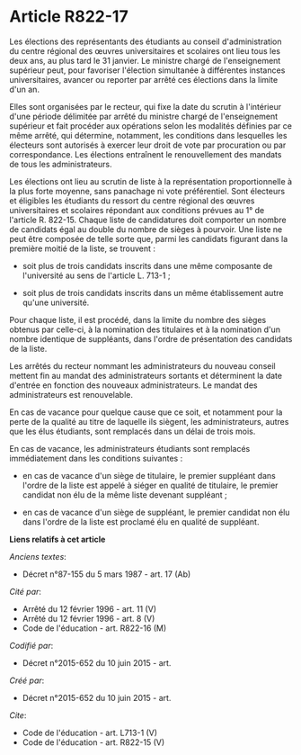 # Article R822-17

Les élections des représentants des étudiants au conseil d'administration du centre régional des œuvres universitaires et
scolaires ont lieu tous les deux ans, au plus tard le 31 janvier. Le ministre chargé de l'enseignement supérieur peut, pour
favoriser l'élection simultanée à différentes instances universitaires, avancer ou reporter par arrêté ces élections dans la
limite d'un an. 

Elles sont organisées par le recteur, qui fixe la date du scrutin à l'intérieur d'une période délimitée par arrêté du
ministre chargé de l'enseignement supérieur et fait procéder aux opérations selon les modalités définies par ce même arrêté,
qui détermine, notamment, les conditions dans lesquelles les électeurs sont autorisés à exercer leur droit de vote par
procuration ou par correspondance. Les élections entraînent le renouvellement des mandats de tous les administrateurs. 

Les élections ont lieu au scrutin de liste à la représentation proportionnelle à la plus forte moyenne, sans panachage ni
vote préférentiel. Sont électeurs et éligibles les étudiants du ressort du centre régional des œuvres universitaires et
scolaires répondant aux conditions prévues au 1° de l'article R. 822-15. Chaque liste de candidatures doit comporter un
nombre de candidats égal au double du nombre de sièges à pourvoir. Une liste ne peut être composée de telle sorte que, parmi
les candidats figurant dans la première moitié de la liste, se trouvent :

- soit plus de trois candidats inscrits dans une même composante de l'université au sens de l'article L. 713-1 ;

- soit plus de trois candidats inscrits dans un même établissement autre qu'une université. 

Pour chaque liste, il est procédé, dans la limite du nombre des sièges obtenus par celle-ci, à la nomination des titulaires
et à la nomination d'un nombre identique de suppléants, dans l'ordre de présentation des candidats de la liste. 

Les arrêtés du recteur nommant les administrateurs du nouveau conseil mettent fin au mandat des administrateurs sortants et
déterminent la date d'entrée en fonction des nouveaux administrateurs. Le mandat des administrateurs est renouvelable. 

En cas de vacance pour quelque cause que ce soit, et notamment pour la perte de la qualité au titre de laquelle ils siègent,
les administrateurs, autres que les élus étudiants, sont remplacés dans un délai de trois mois. 

En cas de vacance, les administrateurs étudiants sont remplacés immédiatement dans les conditions suivantes :

- en cas de vacance d'un siège de titulaire, le premier suppléant dans l'ordre de la liste est appelé à siéger en qualité de
titulaire, le premier candidat non élu de la même liste devenant suppléant ;

- en cas de vacance d'un siège de suppléant, le premier candidat non élu dans l'ordre de la liste est proclamé élu en qualité
de suppléant.

**Liens relatifs à cet article**

_Anciens textes_:

  - Décret n°87-155 du 5 mars 1987 - art. 17 (Ab)

_Cité par_:

  - Arrêté du 12 février 1996 - art. 11 (V)
  - Arrêté du 12 février 1996 - art. 8 (V)
  - Code de l'éducation - art. R822-16 (M)

_Codifié par_:

  - Décret n°2015-652 du 10 juin 2015 - art.

_Créé par_:

  - Décret n°2015-652 du 10 juin 2015 - art.

_Cite_:

  - Code de l'éducation - art. L713-1 (V)
  - Code de l'éducation - art. R822-15 (V)

